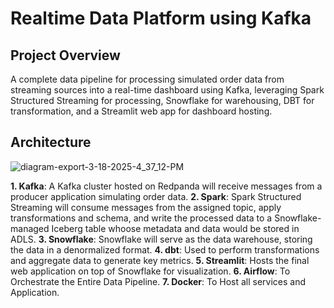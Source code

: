 # Realtime Data Platform using Kafka

## Project Overview
A complete data pipeline for processing simulated order data from streaming sources into a real-time dashboard using Kafka, leveraging Spark Structured Streaming for processing, Snowflake for warehousing, DBT for transformation, and a Streamlit web app for dashboard hosting.

## Architecture
![diagram-export-3-18-2025-4_37_12-PM](https://github.com/user-attachments/assets/8ae867ca-7cbe-44b7-9510-0ace6406a678)


**1. Kafka**: A Kafka cluster hosted on Redpanda will receive messages from a producer application simulating order data.
**2. Spark**: Spark Structured Streaming will consume messages from the assigned topic, apply transformations and schema, and write the processed data to a Snowflake-managed 
          Iceberg table whoose metadata and data would be stored in ADLS.
**3. Snowflake**: Snowflake will serve as the data warehouse, storing the data in a denormalized format.
**4. dbt**: Used to perform transformations and aggregate data to generate key metrics.
**5. Streamlit**: Hosts the final web application on top of Snowflake for visualization.
**6. Airflow**: To Orchestrate the Entire Data Pipeline.
**7. Docker**: To Host all services and Application.
